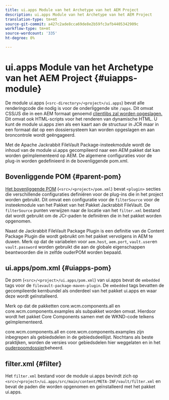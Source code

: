 ```yaml
---
title: ui.apps Module van het Archetype van het AEM Project
description: ui.apps Module van het Archetype van het AEM Project
translation-type: tm+mt
source-git-commit: a427c2ade8cca69de8e2b59fc3afb4405342909c
workflow-type: tm+mt
source-wordcount: '335'
ht-degree: 0%

---
```



# ui.apps Module van het Archetype van het AEM Project {#uiapps-module}

De module ui.apps (`<src-directory>/<project>/ui.apps`) bevat alle renderingcode die nodig is voor de onderliggende site `/apps`. Dit omvat CSS/JS die in een AEM formaat genoemd [clientlibs zal worden opgeslagen.](uifrontend.md#clientlibs) Dit omvat ook HTML-scripts voor het renderen van dynamische HTML. U kunt de module ui.apps zien als een kaart aan de structuur in JCR maar in een formaat dat op een dossiersysteem kan worden opgeslagen en aan broncontrole wordt geëngageerd.

Met de Apache Jackrabbit FileVault Package-insteekmodule wordt de inhoud van de module ui.apps gecompileerd naar een AEM pakket dat kan worden geïmplementeerd op AEM. De algemene configuraties voor de plug-in worden gedefinieerd in de bovenliggende pom.xml.

## Bovenliggende POM {#parent-pom}

[Het bovenliggende POM](/help/developing/archetype/using.md#parent-pom) (`<src>/<project>/pom.xml`) bevat `<plugin>` secties die verschillende configuraties definiëren voor de plug-ins die in het project worden gebruikt. Dit omvat een configuratie voor de `filterSource` voor de insteekmodule van het Pakket van het Pakket Jackrabbit FileVault. De `filterSource` punten verwijzen naar de locatie van het `filter.xml` bestand dat wordt gebruikt om de JCr-paden te definiëren die in het pakket worden opgenomen.

Naast de Jackrabbit FileVault Package Plugin is een definitie van de Content Package Plugin die wordt gebruikt om het pakket vervolgens in AEM te duwen. Merk op dat de variabelen voor `aem.host`, `aem.port`, `vault.user`en `vault.password` worden gebruikt die aan de globale eigenschappen beantwoorden die in zelfde ouderPOM worden bepaald.

## ui.apps/pom.xml {#uiapps-pom}

De pom (`<src>/<project>/ui.apps/pom.xml`) van ui.apps bevat de `embedded` tags voor de `filevault-package-maven-plugin`. De `embedded` tags bevatten de gecompileerde kernbundel als onderdeel van het pakket ui.apps en waar deze wordt geïnstalleerd.

Merk op dat de pakketten core.wcm.components.all en core.wcm.components.examples als subpakket worden omvat. Hierdoor wordt het pakket Core Components samen met de WKND-code telkens geïmplementeerd.

core.wcm.components.all en core.wcm.components.examples zijn inbegrepen als gebiedsdelen in de gebiedsdeellijst. Nochtans als beste praktijken, worden de versies voor gebiedsdelen hier weggelaten en in het [ouderpoomdossier](/help/developing/archetype/using.md#core-components)beheerd.

## filter.xml {#filter}

Het `filter.xml` bestand voor de module ui.apps bevindt zich op `<src>/<project>/ui.apps/src/main/content/META-INF/vault/filter.xml` en bevat de paden die worden opgenomen en geïnstalleerd met het pakket ui.apps.
